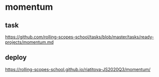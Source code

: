 # momentum
## task
https://github.com/rolling-scopes-school/tasks/blob/master/tasks/ready-projects/momentum.md
## deploy
https://rolling-scopes-school.github.io/riatitova-JS2020Q3/momentum/
